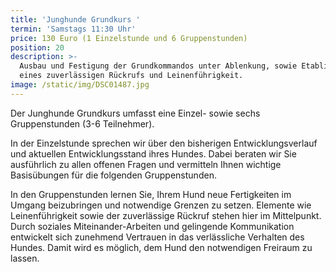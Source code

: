 ```yaml
---
title: 'Junghunde Grundkurs '
termin: 'Samstags 11:30 Uhr'
price: 130 Euro (1 Einzelstunde und 6 Gruppenstunden)
position: 20
description: >-
  Ausbau und Festigung der Grundkommandos unter Ablenkung, sowie Etablieren
  eines zuverlässigen Rückrufs und Leinenführigkeit.
image: /static/img/DSC01487.jpg
---
```

Der Junghunde Grundkurs umfasst eine Einzel- sowie sechs Gruppenstunden (3-6 Teilnehmer).

In der Einzelstunde sprechen wir über den bisherigen Entwicklungsverlauf und aktuellen Entwicklungsstand ihres Hundes. Dabei beraten wir Sie ausführlich zu allen offenen Fragen und vermitteln Ihnen wichtige Basisübungen für die folgenden Gruppenstunden.

In den Gruppenstunden lernen Sie, Ihrem Hund neue Fertigkeiten im Umgang beizubringen und notwendige Grenzen zu setzen. Elemente wie Leinenführigkeit sowie der zuverlässige Rückruf stehen hier im Mittelpunkt. Durch soziales Miteinander-Arbeiten und gelingende Kommunikation entwickelt sich zunehmend Vertrauen in das verlässliche Verhalten des Hundes. Damit wird es möglich, dem Hund den notwendigen Freiraum zu lassen.
